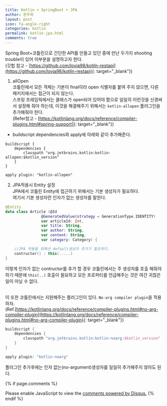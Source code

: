 ```yaml
---
title: Kotlin + SpringBoot + JPA
author: 한주희
layout: post
icon: fa-angle-right
categories: kotlin
permalink: kotlin-jpa.html
comments: true
---
```


Spring Boot+코틀린으로 간단한 API를 만들고 있던 중에 만난 두가지
shooting trouble이 있어 이부분을 설명하고자 한다.
<br>(깃헙 참고 - [https://github.com/lovia98/kotiln-restapi](https://github.com/lovia98/kotiln-restapi){: target="_blank"})

1) allOpen
<br>코틀린에서 모든 객체는 기본이 final이라 open 식별자를 붙여 주지 않으면,
  다른 패키지에서는 접근이 되지 않는다.
<br>스프링 프레임웍에서는 클래스가 open되어 있어야 함으로 일일히 이런것을 신경써서 설정해
  줘야 하는데, 이것을 해결해주기 위해서는 `kotlin-allopen` 플러그인을 추가해줘야 한다.
<br>(Refer참고 - [https://kotlinlang.org/docs/reference/compiler-plugins.html#spring-support]{: target="_blank"})

* buildscript dependencies와 apply에 아래와 같이 추가해준다.

```
buildscript {
    dependencies {
        classpath "org.jetbrains.kotlin:kotlin-allopen:$kotlin_version"
    }
}

apply plugin: "kotlin-allopen"
```  

2) JPA적용시 Entity 설정
<br>JPA에서 코틀린 Entity에 접근하기 위해서는 기본 생성자가 필요하다.
<br>여기서 기본 생성자란 인자가 없는 생성자를 말한다.
```Kotlin
@Entity
data class Article (@Id
                @GeneratedValue(strategy = GenerationType.IDENTITY)
                var articleId: Int,
                var title: String,
                var author: String,
                var content: String,
                var category: Category) {

    //JPA 적용을 위해선 default생성자 추가가 필요하다.
    contructor() : this(.....)
}
```
 이렇게 인자가 없는 contructor를 추가 할 경우 코틀린에서는 주 생성자를 호출 해줘야 하기 때문에
 <code>this(..)</code> 호출이 필요하고 모든 프로퍼티를 언급해주는 것은 여간 귀찮은 일이 아닐 수 없다.

 <br>이 또한 코틀린에서는 지원해주는 플러그인이 있다. <code class="highlighter-rouge">No-arg compiler plugin</code>을 적용하자.
 <br>(Ref.[https://kotlinlang.org/docs/reference/compiler-plugins.html#no-arg-compiler-plugin](https://kotlinlang.org/docs/reference/compiler-plugins.html#no-arg-compiler-plugin){: target="_blank"})
```Kotlin
buildscript {
    dependencies {
        classpath "org.jetbrains.kotlin:kotlin-noarg:$kotlin_version"
    }
}

apply plugin: "kotlin-noarg"
```
플러그인 추가후에는 인자 없는(no-argument)생성자를 일일히 추가해주지 않아도 된다.

{% if page.comments %}

<div id="disqus_thread"></div>
<script>

/**
*  RECOMMENDED CONFIGURATION VARIABLES: EDIT AND UNCOMMENT THE SECTION BELOW TO INSERT DYNAMIC VALUES FROM YOUR PLATFORM OR CMS.
*  LEARN WHY DEFINING THESE VARIABLES IS IMPORTANT: https://disqus.com/admin/universalcode/#configuration-variables*/
/*
var disqus_config = function () {
this.page.url = PAGE_URL;  // Replace PAGE_URL with your page's canonical URL variable
this.page.identifier = PAGE_IDENTIFIER; // Replace PAGE_IDENTIFIER with your page's unique identifier variable
};
*/
(function() { // DON'T EDIT BELOW THIS LINE
var d = document, s = d.createElement('script');
s.src = 'https://juhee-studynote.disqus.com/embed.js';
s.setAttribute('data-timestamp', +new Date());
(d.head || d.body).appendChild(s);
})();
</script>
<noscript>Please enable JavaScript to view the <a href="https://disqus.com/?ref_noscript">comments powered by Disqus.</a></noscript>
{% endif %}

